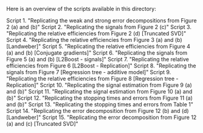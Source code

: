 Here is an overview of the scripts available in this directory:

Script 1. "Replicating the weak and strong error decompositions from Figure 2 (a) and (b)"
Script 2. "Replicating the signals from Figure 2 (c)"
Script 3. "Replicating the relative efficiencies from Figure 2 (d) [Truncated SVD]"
Script 4. "Replicating the relative efficiencies from Figure 3 (a) and (b) [Landweber]"
Script 5. "Replicating the relative efficiencies from Figure 4 (a) and (b) [Conjugate gradients]"
Script 6. "Replicating the signals from Figure 5 (a) and (b) [L2Boost - signals]"
Script 7. "Replicating the relative efficiencies from Figure 6 [L2Boost - Replication]"
Script 8. "Replicating the signals from Figure 7 [Regression tree - additive model]"
Script 9. "Replicating the relative efficiencies from Figure 8 [Regression tree - Replication]"
Script 10. "Replicating the signal estimation from Figure 9 (a) and (b)"
Script 11. "Replicating the signal estimation from Figure 10 (a) and (b)"
Script 12. "Replicating the stopping times and errors from Figure 11 (a) and (b)"
Script 13. "Replicating the stopping times and errors from Table 1"
Script 14. "Replicating the error decomposition from Figure 12 (b) and (d) [Landweber]"
Script 15. "Replicating the error decomposition from Figure 12 (a) and (c) [Truncated SVD]"
